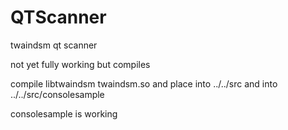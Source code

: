 # QTScanner
twaindsm qt scanner

not yet fully working but compiles

compile libtwaindsm twaindsm.so and place into ../../src  and into ../../src/consolesample

consolesample is working


